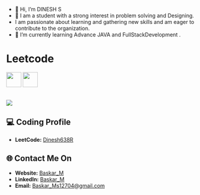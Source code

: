 - 👋 Hi, I’m DINESH S
- 👀 I am a student with a strong interest in problem solving and Designing.
- I am passionate about learning and gathering new skills and am eager to contribute to the organization.
- 🌱 I’m currently learning Advance JAVA and FullStackDevelopment .


# Leetcode


<img src="https://assets.leetcode.com/static_assets/marketing/2024-50.gif" width="40px"></img>
<img src="https://assets.leetcode.com/static_assets/public/images/badges/2024/gif/2024-05.gif" width="40px"></img>

<br>
<a href="https://leetcode.com/Dinesh638R">
    <img src="https://leetcard.jacoblin.cool/Dinesh638R?=dark&font=Goldman&ext=activityy"></img>
<a>

<!------------------------------------------>

<!------------------------------------------>
<!-- SECTION: Contact me -->

## 💻 Coding Profile

- **LeetCode:** [Dinesh638R](https://leetcode.com/Dinesh638R/)



## 🌐 Contact Me On

- **Website:** [Baskar_M](https://Baskar_M.netlify.app/)
- **LinkedIn:** [Baskar_M](https://www.linkedin.com/in/Baskar_M-s-95813623a/)
- **Email:** <a href="mailto:Baskar_Ms12704@gmail.com">Baskar_Ms12704@gmail.com</a>

<!--

-->
